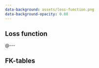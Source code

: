 ```yaml
---
data-background: assets/loss-function.png
data-background-opacity: 0.08
---
```


## Loss function

@---

## FK-tables
